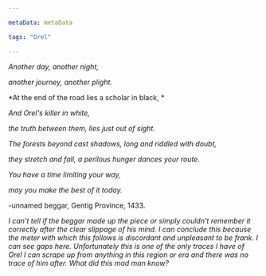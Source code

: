 ```yaml
---

metaData: metaData

tags: "Orel"

---
```


*Another day, another night,*

*another journey, another plight.*

*At the end of the road lies a scholar in black, *

*And Orel's killer in white,*

*the truth between them, lies just out of sight.*

*The forests beyond cast shadows, long and riddled with doubt,*

*they stretch and fall, a perilous hunger dances your route.*

*You have a time limiting your way,*

*may you make the best of it today.*

-unnamed beggar, Gentig Province, 1433.

*I can't tell if the beggar made up the piece or simply couldn't remember it correctly after the clear slippage of his mind. I can conclude this because the meter with which this follows is discordant and unpleasant to be frank. I can see gaps here. Unfortunately this is one of the only traces I have of Orel I can scrape up from anything in this region or era and there was no trace of him after. What did this mad man know?*